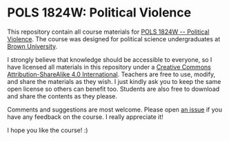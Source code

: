 # POLS 1824W: Political Violence

This repository contain all course materials for [POLS 1824W -- Political Violence](http://danilofreire.github.io/pols1824w). The course was designed for political science undergraduates at [Brown University](http://brown.edu). 

I strongly believe that knowledge should be accessible to everyone, so I have licensed all materials in this repository under a [Creative Commons Attribution-ShareAlike 4.0 International](https://creativecommons.org/licenses/by-sa/4.0/). Teachers are free to use, modify, and share the materials as they wish. I just kindly ask you to keep the same open license so others can benefit too. Students are also free to download and share the contents as they please.

Comments and suggestions are most welcome. Please open [an issue](http://github.com/danilofreire/pols1984w/issues) if you have any feedback on the course. I really appreciate it!

I hope you like the course! :)
